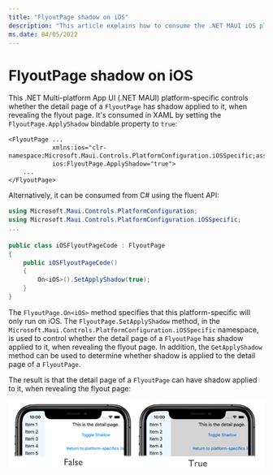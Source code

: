 ```yaml
---
title: "FlyoutPage shadow on iOS"
description: "This article explains how to consume the .NET MAUI iOS platform-specific that controls whether the detail page of a FlyoutPage has shadow applied to it, when revealing the flyout page."
ms.date: 04/05/2022
---
```


# FlyoutPage shadow on iOS

This .NET Multi-platform App UI (.NET MAUI) platform-specific controls whether the detail page of a `FlyoutPage` has shadow applied to it, when revealing the flyout page. It's consumed in XAML by setting the `FlyoutPage.ApplyShadow` bindable property to `true`:

```xaml
<FlyoutPage ...
            xmlns:ios="clr-namespace:Microsoft.Maui.Controls.PlatformConfiguration.iOSSpecific;assembly=Microsoft.Maui.Controls"
            ios:FlyoutPage.ApplyShadow="true">
    ...
</FlyoutPage>
```

Alternatively, it can be consumed from C# using the fluent API:

```csharp
using Microsoft.Maui.Controls.PlatformConfiguration;
using Microsoft.Maui.Controls.PlatformConfiguration.iOSSpecific;
...

public class iOSFlyoutPageCode : FlyoutPage
{
    public iOSFlyoutPageCode()
    {
        On<iOS>().SetApplyShadow(true);
    }
}
```

The `FlyoutPage.On<iOS>` method specifies that this platform-specific will only run on iOS. The `FlyoutPage.SetApplyShadow` method, in the `Microsoft.Maui.Controls.PlatformConfiguration.iOSSpecific` namespace, is used to control whether the detail page of a `FlyoutPage` has shadow applied to it, when revealing the flyout page. In addition, the `GetApplyShadow` method can be used to determine whether shadow is applied to the detail page of a `FlyoutPage`.

The result is that the detail page of a `FlyoutPage` can have shadow applied to it, when revealing the flyout page:

![Screenshot of a FlyoutPage with and without shadow](media/flyoutpage-shadow/shadow.png)

